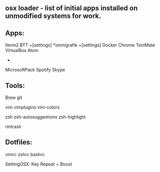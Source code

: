 osx loader - list of initial apps installed on unmodified systems for work.
---
Apps:
--
Iterm2
BTT +[settings]
*omnigrafle +[settings]
Docker
Chrome
TextMate
VirtualBox
Atom

-
MicrosoftPack
Spotify
Skype

Tools:
--
Brew 
git

vim
vimplugins
vim-colors

zsh
zsh-autosuggestions
zsh-highlight

rmtrash


Dotfiles:
--
vimrc
zshrc
bashrc

SettingOSX:
Key Repeat + Boost





